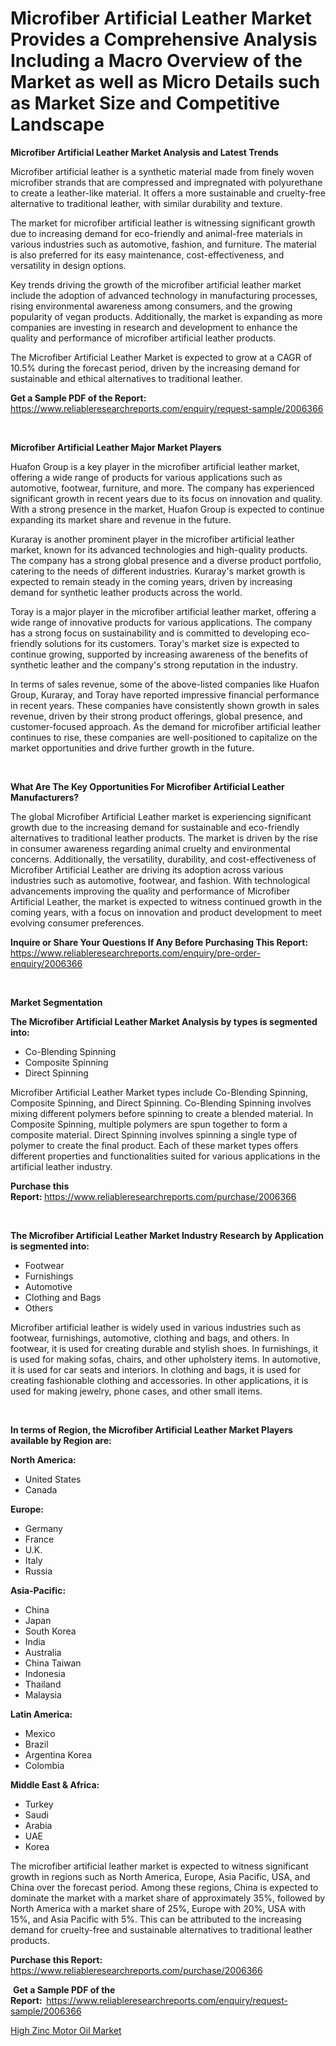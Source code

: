 <p><h1>Microfiber Artificial Leather Market Provides a Comprehensive Analysis Including a Macro Overview of the Market as well as Micro Details such as Market Size and Competitive Landscape</h1></p><p><strong>Microfiber Artificial Leather Market Analysis and Latest Trends</strong></p>
<p><p>Microfiber artificial leather is a synthetic material made from finely woven microfiber strands that are compressed and impregnated with polyurethane to create a leather-like material. It offers a more sustainable and cruelty-free alternative to traditional leather, with similar durability and texture.</p><p>The market for microfiber artificial leather is witnessing significant growth due to increasing demand for eco-friendly and animal-free materials in various industries such as automotive, fashion, and furniture. The material is also preferred for its easy maintenance, cost-effectiveness, and versatility in design options.</p><p>Key trends driving the growth of the microfiber artificial leather market include the adoption of advanced technology in manufacturing processes, rising environmental awareness among consumers, and the growing popularity of vegan products. Additionally, the market is expanding as more companies are investing in research and development to enhance the quality and performance of microfiber artificial leather products.</p><p>The Microfiber Artificial Leather Market is expected to grow at a CAGR of 10.5% during the forecast period, driven by the increasing demand for sustainable and ethical alternatives to traditional leather.</p></p>
<p><strong>Get a Sample PDF of the Report:&nbsp;</strong> <a href="https://www.reliableresearchreports.com/enquiry/request-sample/2006366">https://www.reliableresearchreports.com/enquiry/request-sample/2006366</a></p>
<p>&nbsp;</p>
<p><strong>Microfiber Artificial Leather Major Market Players</strong></p>
<p><p>Huafon Group is a key player in the microfiber artificial leather market, offering a wide range of products for various applications such as automotive, footwear, furniture, and more. The company has experienced significant growth in recent years due to its focus on innovation and quality. With a strong presence in the market, Huafon Group is expected to continue expanding its market share and revenue in the future.</p><p>Kuraray is another prominent player in the microfiber artificial leather market, known for its advanced technologies and high-quality products. The company has a strong global presence and a diverse product portfolio, catering to the needs of different industries. Kuraray's market growth is expected to remain steady in the coming years, driven by increasing demand for synthetic leather products across the world.</p><p>Toray is a major player in the microfiber artificial leather market, offering a wide range of innovative products for various applications. The company has a strong focus on sustainability and is committed to developing eco-friendly solutions for its customers. Toray's market size is expected to continue growing, supported by increasing awareness of the benefits of synthetic leather and the company's strong reputation in the industry.</p><p>In terms of sales revenue, some of the above-listed companies like Huafon Group, Kuraray, and Toray have reported impressive financial performance in recent years. These companies have consistently shown growth in sales revenue, driven by their strong product offerings, global presence, and customer-focused approach. As the demand for microfiber artificial leather continues to rise, these companies are well-positioned to capitalize on the market opportunities and drive further growth in the future.</p></p>
<p>&nbsp;</p>
<p><strong>What Are The Key Opportunities For Microfiber Artificial Leather Manufacturers?</strong></p>
<p><p>The global Microfiber Artificial Leather market is experiencing significant growth due to the increasing demand for sustainable and eco-friendly alternatives to traditional leather products. The market is driven by the rise in consumer awareness regarding animal cruelty and environmental concerns. Additionally, the versatility, durability, and cost-effectiveness of Microfiber Artificial Leather are driving its adoption across various industries such as automotive, footwear, and fashion. With technological advancements improving the quality and performance of Microfiber Artificial Leather, the market is expected to witness continued growth in the coming years, with a focus on innovation and product development to meet evolving consumer preferences.</p></p>
<p><strong>Inquire or Share Your Questions If Any Before Purchasing This Report:</strong> <a href="https://www.reliableresearchreports.com/enquiry/pre-order-enquiry/2006366">https://www.reliableresearchreports.com/enquiry/pre-order-enquiry/2006366</a></p>
<p>&nbsp;</p>
<p><strong>Market Segmentation</strong></p>
<p><strong>The Microfiber Artificial Leather Market Analysis by types is segmented into:</strong></p>
<p><ul><li>Co-Blending Spinning</li><li>Composite Spinning</li><li>Direct Spinning</li></ul></p>
<p><p>Microfiber Artificial Leather Market types include Co-Blending Spinning, Composite Spinning, and Direct Spinning. Co-Blending Spinning involves mixing different polymers before spinning to create a blended material. In Composite Spinning, multiple polymers are spun together to form a composite material. Direct Spinning involves spinning a single type of polymer to create the final product. Each of these market types offers different properties and functionalities suited for various applications in the artificial leather industry.</p></p>
<p><strong>Purchase this Report:&nbsp;</strong><a href="https://www.reliableresearchreports.com/purchase/2006366">https://www.reliableresearchreports.com/purchase/2006366</a></p>
<p>&nbsp;</p>
<p><strong>The Microfiber Artificial Leather Market Industry Research by Application is segmented into:</strong></p>
<p><ul><li>Footwear</li><li>Furnishings</li><li>Automotive</li><li>Clothing and Bags</li><li>Others</li></ul></p>
<p><p>Microfiber artificial leather is widely used in various industries such as footwear, furnishings, automotive, clothing and bags, and others. In footwear, it is used for creating durable and stylish shoes. In furnishings, it is used for making sofas, chairs, and other upholstery items. In automotive, it is used for car seats and interiors. In clothing and bags, it is used for creating fashionable clothing and accessories. In other applications, it is used for making jewelry, phone cases, and other small items.</p></p>
<p>&nbsp;</p>
<p><strong>In terms of Region, the Microfiber Artificial Leather Market Players available by Region are:</strong></p>
<p>
    <p> <strong> North America: </strong>
        <ul>
            <li>United States</li>
            <li>Canada</li>
        </ul>
        </p> 
    <p> <strong> Europe: </strong>
        <ul>
            <li>Germany</li>
            <li>France</li>
            <li>U.K.</li>
            <li>Italy</li>
            <li>Russia</li>
        </ul>
        </p> 
    <p> <strong> Asia-Pacific: </strong>
        <ul>
            <li>China</li>
            <li>Japan</li>
            <li>South Korea</li>
            <li>India</li>
            <li>Australia</li>
            <li>China Taiwan</li>
            <li>Indonesia</li>
            <li>Thailand</li>
            <li>Malaysia</li>
        </ul>
        </p> 
    <p> <strong> Latin America: </strong>
        <ul>
            <li>Mexico</li>
            <li>Brazil</li>
            <li>Argentina Korea</li>
            <li>Colombia</li>
        </ul>
        </p> 
    <p> <strong> Middle East & Africa: </strong>
        <ul>
            <li>Turkey</li>
            <li>Saudi</li>
            <li>Arabia</li>
            <li>UAE</li>
            <li>Korea</li>
        </ul>
    </p>
    </p>
<p><p>The microfiber artificial leather market is expected to witness significant growth in regions such as North America, Europe, Asia Pacific, USA, and China over the forecast period. Among these regions, China is expected to dominate the market with a market share of approximately 35%, followed by North America with a market share of 25%, Europe with 20%, USA with 15%, and Asia Pacific with 5%. This can be attributed to the increasing demand for cruelty-free and sustainable alternatives to traditional leather products.</p></p>
<p><strong>Purchase this Report: </strong><a href="https://www.reliableresearchreports.com/purchase/2006366">https://www.reliableresearchreports.com/purchase/2006366</a></p>
<p>&nbsp;<strong>Get a Sample PDF of the Report:&nbsp;&nbsp;</strong><a href="https://www.reliableresearchreports.com/enquiry/request-sample/2006366">https://www.reliableresearchreports.com/enquiry/request-sample/2006366</a></p>
<p><strong></strong></p>
<p><p><a href="https://github.com/RichRobinson5/Market-Research-Report-List-4/blob/main/high-zinc-motor-oil-market.md">High Zinc Motor Oil Market</a></p></p>